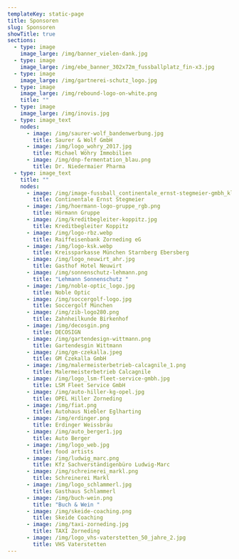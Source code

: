 ```yaml
---
templateKey: static-page
title: Sponsoren
slug: Sponsoren
showTitle: true
sections:
  - type: image
    image_large: /img/banner_vielen-dank.jpg
  - type: image
    image_large: /img/ebe_banner_302x72m_fussballplatz_fin-x3.jpg
  - type: image
    image_large: /img/gartnerei-schutz_logo.jpg
  - type: image
    image_large: /img/rebound-logo-on-white.png
    title: ""
  - type: image
    image_large: /img/inovis.jpg
  - type: image_text
    nodes:
      - image: /img/saurer-wolf_bandenwerbung.jpg
        title: Saurer & Wolf GmbH
      - image: /img/logo_wohry_2017.jpg
        title: Michael Wöhry Immobilien
      - image: /img/dnp-fermentation_blau.png
        title: Dr. Niedermaier Pharma
  - type: image_text
    title: ""
    nodes:
      - image: /img/image-fussball_continentale_ernst-stegmeier-gmbh_klein.png
        title: Continentale Ernst Stegmeier
      - image: /img/hoermann-logo-gruppe_rgb.png
        title: Hörmann Gruppe
      - image: /img/kreditbegleiter-koppitz.jpg
        title: Kreditbegleiter Koppitz
      - image: /img/logo-rbz.webp
        title: Raiffeisenbank Zorneding eG
      - image: /img/logo-ksk.webp
        title: Kreissparkasse München Starnberg Ebersberg
      - image: /img/logo_neuwirt_ahr.jpg
        title: Gasthof Hotel Neuwirt
      - image: /img/sonnenschutz-lehmann.png
        title: "Lehmann Sonnenschutz "
      - image: /img/noble-optic_logo.jpg
        title: Noble Optic
      - image: /img/soccergolf-logo.jpg
        title: Soccergolf München
      - image: /img/zib-logo280.png
        title: Zahnheilkunde Birkenhof
      - image: /img/decosgin.png
        title: DECOSIGN
      - image: /img/gartendesign-wittmann.png
        title: Gartendesgin Wittmann
      - image: /img/gm-czekalla.jpeg
        title: GM Czekalla GmbH
      - image: /img/malermeisterbetrieb-calcagnile_1.png
        title: Malermeisterbetrieb Calcagnile
      - image: /img/logo_lsm-fleet-service-gmbh.jpg
        title: LSM Fleet Service GmbH
      - image: /img/auto-hiller-kg-opel.jpg
        title: OPEL Hiller Zorneding
      - image: /img/fiat.png
        title: Autohaus Niebler Eglharting
      - image: /img/erdinger.png
        title: Erdinger Weissbräu
      - image: /img/auto_berger1.jpg
        title: Auto Berger
      - image: /img/logo_web.jpg
        title: food artists
      - image: /img/ludwig_marc.png
        title: Kfz Sachverständigenbüro Ludwig-Marc
      - image: /img/schreinerei_markl.png
        title: Schreinerei Markl
      - image: /img/logo_schlammerl.jpg
        title: Gasthaus Schlammerl
      - image: /img/buch-wein.png
        title: "Buch & Wein "
      - image: /img/skeide-coaching.png
        title: Skeide Coaching
      - image: /img/taxi-zorneding.jpg
        title: TAXI Zorneding
      - image: /img/logo_vhs-vaterstetten_50_jahre_2.jpg
        title: VHS Vaterstetten
---
```

